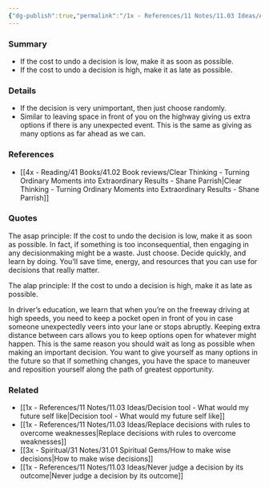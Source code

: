 ```yaml
---
{"dg-publish":true,"permalink":"/1x - References/11 Notes/11.03 Ideas/ASAP principle vs ALAP principle - when to make decisions fast and when to make them slow/","title":"ASAP principle vs ALAP principle - when to make decisions fast and when to make them slow","noteIcon":"","created":"2023-12-23T22:41:11.000+03:00","updated":"2024-02-14T20:18:36.211+03:00"}
---
```



### Summary
- If the cost to undo a decision is low, make it as soon as possible.
- If the cost to undo a decision is high, make it as late as possible.

### Details
- If the decision is very unimportant, then just choose randomly.
- Similar to leaving space in front of you on the highway giving us extra options if there is any unexpected event. This is the same as giving as many options as far ahead as we can.

### References
- [[4x - Reading/41 Books/41.02 Book reviews/Clear Thinking - Turning Ordinary Moments into Extraordinary Results - Shane  Parrish\|Clear Thinking - Turning Ordinary Moments into Extraordinary Results - Shane  Parrish]]

### Quotes
The asap principle: If the cost to undo the decision is low, make it as soon as possible.
In fact, if something is too inconsequential, then engaging in any decisionmaking might be a waste. Just choose. Decide quickly, and learn by doing. You’ll save time, energy, and resources that you can use for decisions that really matter.

The alap principle: If the cost to undo a decision is high, make it as late as possible.

In driver’s education, we learn that when you’re on the freeway driving
at high speeds, you need to keep a pocket open in front of you in case someone unexpectedly veers into your lane or stops abruptly. Keeping extra distance between cars allows you to keep options open for whatever might happen. This is the same reason you should wait as long as possible when making an important decision. You want to give yourself as many options in the future so that if something changes, you have the space to maneuver and reposition yourself along the path of greatest opportunity.


### Related
- [[1x - References/11 Notes/11.03 Ideas/Decision tool - What would my future self like\|Decision tool - What would my future self like]]
- [[1x - References/11 Notes/11.03 Ideas/Replace decisions with rules to overcome weaknesses\|Replace decisions with rules to overcome weaknesses]]
- [[3x - Spiritual/31 Notes/31.01 Spiritual Gems/How to make wise decisions\|How to make wise decisions]]
- [[1x - References/11 Notes/11.03 Ideas/Never judge a decision by its outcome\|Never judge a decision by its outcome]]